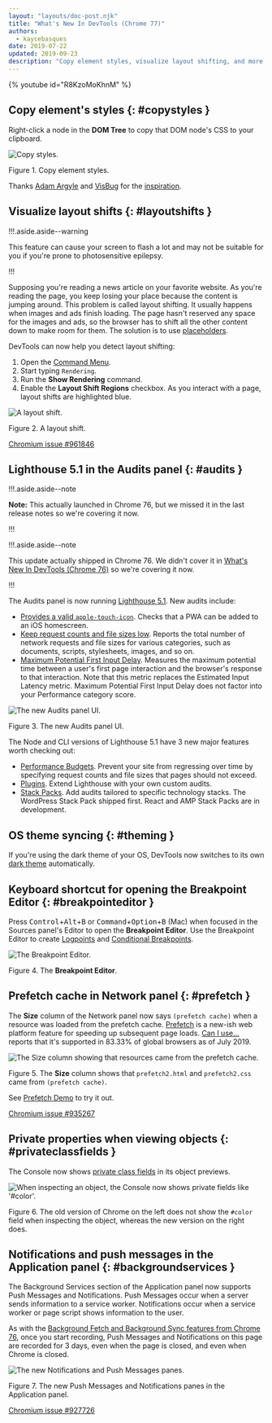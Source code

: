 ```yaml
---
layout: "layouts/doc-post.njk"
title: "What's New In DevTools (Chrome 77)"
authors:
  - kaycebasques
date: 2019-07-22
updated: 2019-09-23
description: "Copy element styles, visualize layout shifting, and more."
---
```


{% youtube id="R8KzoMoKhnM" %}

## Copy element's styles {: #copystyles }

Right-click a node in the **DOM Tree** to copy that DOM node's CSS to your clipboard.

![Copy styles.](/web/updates/images/2019/07/copystyles.png)

Figure 1. Copy element styles.

Thanks [Adam Argyle][1] and [VisBug][2] for the [inspiration][3].

## Visualize layout shifts {: #layoutshifts }

!!!.aside.aside--warning

This feature can cause your screen to flash a lot and may not be suitable for you if you're prone to
photosensitive epilepsy.

!!!

Supposing you're reading a news article on your favorite website. As you're reading the page, you
keep losing your place because the content is jumping around. This problem is called layout
shifting. It usually happens when images and ads finish loading. The page hasn't reserved any space
for the images and ads, so the browser has to shift all the other content down to make room for
them. The solution is to use [placeholders][4].

DevTools can now help you detect layout shifting:

1.  Open the [Command Menu][5].
2.  Start typing `Rendering`.
3.  Run the **Show Rendering** command.
4.  Enable the **Layout Shift Regions** checkbox. As you interact with a page, layout shifts are
    highlighted blue.

![A layout shift.](/web/updates/images/2019/07/layoutshift.png)

Figure 2. A layout shift.

[Chromium issue #961846][6]

## Lighthouse 5.1 in the Audits panel {: #audits }

!!!.aside.aside--note

**Note:** This actually launched in Chrome 76, but we missed it in the last release notes so we're
covering it now.

!!!

!!!.aside.aside--note

This update actually shipped in Chrome 76. We didn't cover it in [What's New In DevTools
(Chrome 76)][7] so we're covering it now.

!!!

The Audits panel is now running [Lighthouse 5.1][8]. New audits include:

- [Provides a valid `apple-touch-icon`][9]. Checks that a PWA can be added to an iOS homescreen.
- [Keep request counts and file sizes low][10]. Reports the total number of network requests and
  file sizes for various categories, such as documents, scripts, stylesheets, images, and so on.
- [Maximum Potential First Input Delay][11]. Measures the maximum potential time between a user's
  first page interaction and the browser's response to that interaction. Note that this metric
  replaces the Estimated Input Latency metric. Maximum Potential First Input Delay does not factor
  into your Performance category score.

![The new Audits panel UI.](/web/updates/images/2019/07/audits.png)

Figure 3. The new Audits panel UI.

The Node and CLI versions of Lighthouse 5.1 have 3 new major features worth checking out:

- [Performance Budgets][12]. Prevent your site from regressing over time by specifying request
  counts and file sizes that pages should not exceed.
- [Plugins][13]. Extend Lighthouse with your own custom audits.
- [Stack Packs][14]. Add audits tailored to specific technology stacks. The WordPress Stack Pack
  shipped first. React and AMP Stack Packs are in development.

## OS theme syncing {: #theming }

If you're using the dark theme of your OS, DevTools now switches to its own [dark theme][15]
automatically.

## Keyboard shortcut for opening the Breakpoint Editor {: #breakpointeditor }

Press <kbd>Control</kbd>+<kbd>Alt</kbd>+<kbd>B</kbd> or
<kbd>Command</kbd>+<kbd>Option</kbd>+<kbd>B</kbd> (Mac) when focused in the Sources panel's Editor
to open the **Breakpoint Editor**. Use the Breakpoint Editor to create [Logpoints][16] and
[Conditional Breakpoints][17].

![The Breakpoint Editor.](/web/updates/images/2019/07/breakpointeditor.png)

Figure 4. The **Breakpoint Editor**.

## Prefetch cache in Network panel {: #prefetch }

The **Size** column of the Network panel now says `(prefetch cache)` when a resource was loaded from
the prefetch cache. [Prefetch][18] is a new-ish web platform feature for speeding up subsequent page
loads. [Can I use...][19] reports that it's supported in 83.33% of global browsers as of July 2019.

![The Size column showing that resources came from the prefetch cache.](/web/updates/images/2019/07/prefetch.png)

Figure 5. The **Size** column shows that `prefetch2.html` and `prefetch2.css` came from
`(prefetch cache)`.

See [Prefetch Demo][20] to try it out.

[Chromium issue #935267][21]

## Private properties when viewing objects {: #privateclassfields }

The Console now shows [private class fields][22] in its object previews.

![When inspecting an object, the Console now shows private fields like '#color'.](/web/updates/images/2019/07/privatefields.png)

Figure 6. The old version of Chrome on the left does not show the `#color` field when inspecting the
object, whereas the new version on the right does.

## Notifications and push messages in the Application panel {: #backgroundservices }

The Background Services section of the Application panel now supports Push Messages and
Notifications. Push Messages occur when a server sends information to a service worker.
Notifications occur when a service worker or page script shows information to the user.

As with the [Background Fetch and Background Sync features from Chrome 76][23], once you start
recording, Push Messages and Notifications on this page are recorded for 3 days, even when the page
is closed, and even when Chrome is closed.

![The new Notifications and Push Messages panes.](/web/updates/images/2019/07/backgroundservices.png)

Figure 7. The new Push Messages and Notifications panes in the Application panel.

[Chromium issue #927726][24]

[1]: https://twitter.com/argyleink
[2]: https://chrome.google.com/webstore/detail/visbug/cdockenadnadldjbbgcallicgledbeoc
[3]: https://twitter.com/argyleink/status/1142216452184821760
[4]:
  /web/fundamentals/performance/lazy-loading-guidance/images-and-video#layout_shifting_and_placeholders
[5]: /web/tools/chrome-devtools/command-menu
[6]: https://crbug.com/961846
[7]: /web/updates/2019/05/devtools
[8]: https://github.com/GoogleChrome/lighthouse/releases/tag/v5.1.0
[9]: /web/fundamentals/design-and-ux/browser-customization#safari
[10]: /web/tools/lighthouse/audits/budgets
[11]: /web/updates/2018/05/first-input-delay
[12]: /web/tools/lighthouse/audits/budgets
[13]: https://github.com/GoogleChrome/lighthouse/blob/master/docs/plugins.md
[14]: https://github.com/GoogleChrome/lighthouse-stack-packs
[15]: /web/tools/chrome-devtools/customize/dark-theme
[16]: /web/updates/2019/01/devtools#logpoints
[17]: /web/tools/chrome-devtools/javascript/breakpoints#conditional-loc
[18]: /web/fundamentals/performance/resource-prioritization#prefetch
[19]: https://caniuse.com/#feat=link-rel-prefetch
[20]: https://devtools.glitch.me/wndt77/prefetch1.html
[21]: https://crbug.com/935267
[22]: https://v8.dev/features/class-fields#private-class-fields
[23]: /web/updates/2019/05/devtools#background
[24]: https://crbug.com/927726
